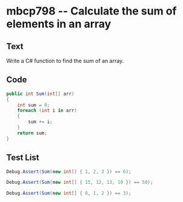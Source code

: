 # mbcp798 -- Calculate the sum of elements in an array

## Text

Write a C# function to find the sum of an array.

## Code

```csharp
public int Sum(int[] arr)  
{  
    int sum = 0;  
    foreach (int i in arr)  
    {  
        sum += i;  
    }  
    return sum;  
}
```

## Test List

```csharp
Debug.Assert(Sum(new int[] { 1, 2, 3 }) == 6);
```

```csharp
Debug.Assert(Sum(new int[] { 15, 12, 13, 10 }) == 50);
```

```csharp
Debug.Assert(Sum(new int[] { 0, 1, 2 }) == 3);
```
